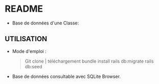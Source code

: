 # README

- Base de données d'une Classe:

## UTILISATION
- Mode d'emploi :
	> Git clone | téléchargement
	> bundle install
	> rails db:migrate
	> rails db:seed

- Base de données consultable avec SQLite Browser.